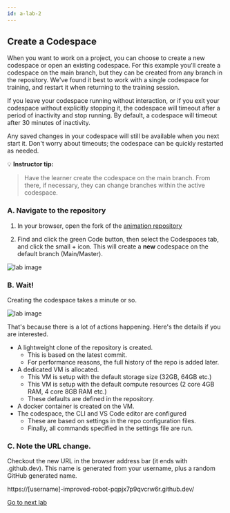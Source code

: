 ```yaml
---
id: a-lab-2
---
```


## Create a Codespace

When you want to work on a project, you can choose to create a new codespace or open an existing codespace. For this example you'll create a codespace on the main branch, but they can be created from any branch in the repository. We've found it best to work with a single codespace for training, and restart it when returning to the training session.

If you leave your codespace running without interaction, or if you exit your codespace without explicitly stopping it, the codespace will timeout after a period of inactivity and stop running. By default, a codespace will timeout after 30 minutes of inactivity.  

Any saved changes in your codespace will still be available when you next start it. Don't worry about timeouts; the codespace can be quickly restarted as needed.

💡 **Instructor tip:**

> Have the learner create the codespace on the main branch. From there, if necessary, they can change branches within the active codespace.

### A. Navigate to the repository

1. In your browser, open the fork of the [animation repository](https://github.com/octocloudlabs/supercharge-canvas-fun)

2. Find and click the green Code button, then select the Codespaces tab, and click the small + icon.  This will create a **new** codespace on the default branch (Main/Master).

<img src='/assets/img/a-lab-01-01.png' alt="lab image" class="img-lab" >

### B. Wait! 

Creating the codespace takes a minute or so. 
	
<img src='/assets/img/a-lab-01-02.png' alt="lab image" class="img-lab" >
	
That's because there is a lot of actions happening. Here's the details if you are interested.


* A lightweight clone of the repository is created. 
  * This is based on the latest commit.
  * For performance reasons, the full history of the repo is added later.
* A dedicated VM is allocated.
  * This VM is setup with the default storage size (32GB, 64GB etc.)
  * This VM is setup with the default compute resources (2 core 4GB RAM, 4 core 8GB RAM etc.)
   * These defaults are defined in the repository.
* A docker container is created on the VM. 
* The codespace, the CLI and VS Code editor are configured
  * These are based on settings in the repo configuration files.
  * Finally, all commands specified in the settings file are run. 
  


### C. Note the URL change. 

Checkout the new URL in the browser address bar (it ends with .github.dev). This name is generated from your username, plus a random GitHub generated name.  

https://[username]-improved-robot-pqpjx7p9qvcrw6r.github.dev/

[Go to next lab ](/walt/lab-3.html)

